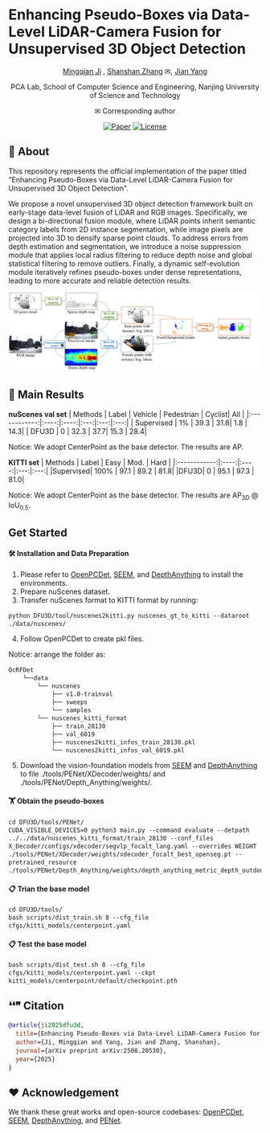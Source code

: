# Enhancing Pseudo-Boxes via Data-Level LiDAR-Camera Fusion for Unsupervised 3D Object Detection

<div align="center">

[Mingqian Ji](https://github.com/Mingqj) </sup>,
[Shanshan Zhang](https://shanshanzhang.github.io/) ✉</sup>,
[Jian Yang](https://scholar.google.com/citations?user=6CIDtZQAAAAJ&hl=zh-CN) </sup>

PCA Lab, School of Computer Science and Engineering, Nanjing University of Science and Technology

✉ Corresponding author

[![Paper](https://img.shields.io/badge/arXiv-PDF-b31b1b)](https://arxiv.org/abs/2508.20530)
[![License](https://img.shields.io/badge/License-Apache--2.0-929292)](https://www.apache.org/licenses/LICENSE-2.0)

</div>

## 📖 About

This repository represents the official implementation of the paper titled "Enhancing Pseudo-Boxes via Data-Level LiDAR-Camera Fusion for Unsupervised 3D Object Detection".

We propose a novel unsupervised 3D object detection framework built on early-stage data-level fusion of LiDAR and RGB images. Specifically, we design a bi-directional fusion module, where LiDAR points inherit semantic category labels from 2D instance segmentation, while image pixels are projected into 3D to densify sparse point clouds. To address errors from depth estimation and segmentation, we introduce a noise suppression module that applies local radius filtering to reduce depth noise and global statistical filtering to remove outliers. Finally, a dynamic self-evolution module iteratively refines pseudo-boxes under dense representations, leading to more accurate and reliable detection results.

![](./resources/pipeline.png)

## 💾 Main Results 

**nuScenes val set**
| Methods     | Label  | Vehicle | Pedestrian | Cyclist|   All    |
|:------------:|:----:|:----:|:---:|:---:|:---:|
| Supervised  | 1% | 39.3 | 31.8| 1.8 | 14.3|
| DFU3D  | 0 | 32.3 | 37.7| 15.3 | 28.4|

Notice: We adopt CenterPoint as the base detector. The results are AP.

**KITTI set**
| Methods    | Label | Easy | Mod. | Hard |
|:------------:|:----:|:----:|:---:|:---:|
|Supervised|    100%   | 97.1 | 89.2 | 81.8|
|DFU3D|    0   | 95.1 | 97.3 | 81.0|

Notice: We adopt CenterPoint as the base detector. The results are AP$_{3D}$ @ IoU$_{0.5}$.

## Get Started

#### 🛠️ Installation and Data Preparation

1. Please refer to [OpenPCDet](https://github.com/open-mmlab/OpenPCDet), [SEEM](https://github.com/UX-Decoder/Segment-Everything-Everywhere-All-At-Once), and [DepthAnything](https://github.com/LiheYoung/Depth-Anything) to install the environments.
2. Prepare nuScenes dataset.
3. Transfer nuScenes format to KITTI format by running:
```shell
python DFU3D/tool/nuscenes2kitti.py nuscenes_gt_to_kitti --dataroot ./data/nuscenes/
```
4. Follow OpenPCDet to create pkl files.

Notice: arrange the folder as:
```shell script
OcRFDet
    └──data
        └── nuscenes
            ├── v1.0-trainval
            ├── sweeps 
            └── samples
        └── nuscenes_kitti_format
            ├── train_28130
            ├── val_6019
            ├── nuscenes2kitti_infos_train_28130.pkl
            └── nuscenes2kitti_infos_val_6019.pkl
```

5. Download the vision-foundation models from [SEEM](https://github.com/UX-Decoder/Segment-Everything-Everywhere-All-At-Once) and [DepthAnything](https://github.com/LiheYoung/Depth-Anything) to file ./tools/PENet/XDecoder/weights/ and ./tools/PENet/Depth_Anything/weights/.
   

#### 🏋️ Obtain the pseudo-boxes
```shell
cd DFU3D/tools/PENet/
CUDA_VISIBLE_DEVICES=0 python3 main.py --command evaluate --detpath ../../data/nuscenes_kitti_format/train_28130 --conf_files X_Decoder/configs/xdecoder/segvlp_focalt_lang.yaml --overrides WEIGHT ./tools/PENet/XDecoder/weights/xdecoder_focalt_best_openseg.pt --pretrained_resource ./tools/PENet/Depth_Anything/weights/depth_anything_metric_depth_outdoor.pt
```

#### 📋 Trian the base model
```shell
cd DFU3D/tools/
bash scripts/dist_train.sh 8 --cfg_file cfgs/kitti_models/centerpoint.yaml
```

#### 📋 Test the base model
```shell
bash scripts/dist_test.sh 8 --cfg_file cfgs/kitti_models/centerpoint.yaml --ckpt kitti_models/centerpoint/default/checkpoint.pth
```


## ❛❛❞ Citation
```bibtex
@article{ji2025dfu3d,
  title={Enhancing Pseudo-Boxes via Data-Level LiDAR-Camera Fusion for Unsupervised 3D Object Detection},
  author={Ji, Mingqian and Yang, Jian and Zhang, Shanshan},
  journal={arXiv preprint arXiv:2508.20530},
  year={2025}
}
```

## ❤️ Acknowledgement

We thank these great works and open-source codebases: [OpenPCDet](https://github.com/open-mmlab/OpenPCDet), [SEEM](https://github.com/UX-Decoder/Segment-Everything-Everywhere-All-At-Once), [DepthAnything](https://github.com/LiheYoung/Depth-Anything), and [PENet](https://github.com/JUGGHM/PENet_ICRA2021).
